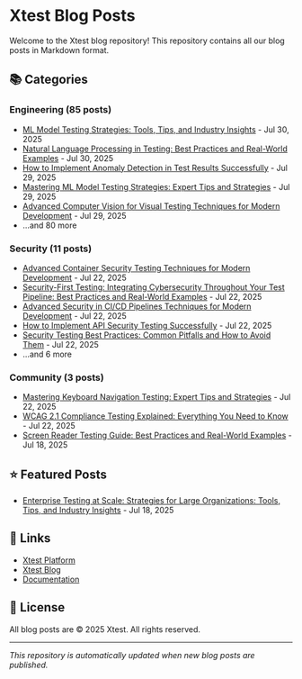 # Xtest Blog Posts

Welcome to the Xtest blog repository! This repository contains all our blog posts in Markdown format.

## 📚 Categories

### Engineering (85 posts)

- [ML Model Testing Strategies: Tools, Tips, and Industry Insights](posts/2025/2025-07-30-ml-model-testing-strategies-tools-tips-and-industry-insights.md) - Jul 30, 2025
- [Natural Language Processing in Testing: Best Practices and Real-World Examples](posts/2025/2025-07-30-natural-language-processing-in-testing-best-practices-and-real-world-examples.md) - Jul 30, 2025
- [How to Implement Anomaly Detection in Test Results Successfully](posts/2025/2025-07-29-how-to-implement-anomaly-detection-in-test-results-successfully.md) - Jul 29, 2025
- [Mastering ML Model Testing Strategies: Expert Tips and Strategies](posts/2025/2025-07-29-mastering-ml-model-testing-strategies-expert-tips-and-strategies.md) - Jul 29, 2025
- [Advanced Computer Vision for Visual Testing Techniques for Modern Development](posts/2025/2025-07-29-advanced-computer-vision-for-visual-testing-techniques-for-modern-development.md) - Jul 29, 2025
- ...and 80 more

### Security (11 posts)

- [Advanced Container Security Testing Techniques for Modern Development](posts/2025/2025-07-22-advanced-container-security-testing-techniques-for-modern-development.md) - Jul 22, 2025
- [Security-First Testing: Integrating Cybersecurity Throughout Your Test Pipeline: Best Practices and Real-World Examples](posts/2025/2025-07-22-security-first-testing-integrating-cybersecurity-throughout-your-test-pipeline-best-practices-and-real-world-examples.md) - Jul 22, 2025
- [Advanced Security in CI/CD Pipelines Techniques for Modern Development](posts/2025/2025-07-22-advanced-security-in-cicd-pipelines-techniques-for-modern-development.md) - Jul 22, 2025
- [How to Implement API Security Testing Successfully](posts/2025/2025-07-22-how-to-implement-api-security-testing-successfully.md) - Jul 22, 2025
- [Security Testing Best Practices: Common Pitfalls and How to Avoid Them](posts/2025/2025-07-22-security-testing-best-practices-common-pitfalls-and-how-to-avoid-them.md) - Jul 22, 2025
- ...and 6 more

### Community (3 posts)

- [Mastering Keyboard Navigation Testing: Expert Tips and Strategies](posts/2025/2025-07-22-mastering-keyboard-navigation-testing-expert-tips-and-strategies.md) - Jul 22, 2025
- [WCAG 2.1 Compliance Testing Explained: Everything You Need to Know](posts/2025/2025-07-22-wcag-21-compliance-testing-explained-everything-you-need-to-know.md) - Jul 22, 2025
- [Screen Reader Testing Guide: Best Practices and Real-World Examples](posts/2025/2025-07-18-screen-reader-testing-guide-best-practices-and-real-world-examples.md) - Jul 18, 2025

## ⭐ Featured Posts

- [Enterprise Testing at Scale: Strategies for Large Organizations: Tools, Tips, and Industry Insights](posts/2025/2025-07-18-enterprise-testing-at-scale-strategies-for-large-organizations-tools-tips-and-industry-insights.md) - Jul 18, 2025

## 🔗 Links

- [Xtest Platform](https://xtest.io)
- [Xtest Blog](https://xtest.io/blog)
- [Documentation](https://xtest.io/docs)

## 📝 License

All blog posts are © 2025 Xtest. All rights reserved.

---

*This repository is automatically updated when new blog posts are published.*
